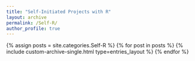 ```yaml
---
title: "Self-Initiated Projects with R"
layout: archive
permalink: /Self-R/
author_profile: true
---
```



{% assign posts = site.categories.Self-R %}
{% for post in posts %}
  {% include custom-archive-single.html type=entries_layout %}
{% endfor %}